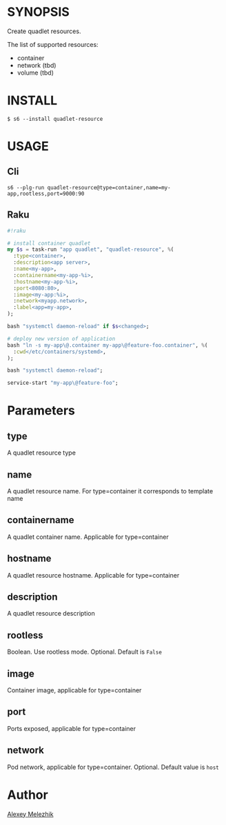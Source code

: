# SYNOPSIS

Create quadlet resources.

The list of supported resources:

* container
* network (tbd)
* volume (tbd)

# INSTALL

    $ s6 --install quadlet-resource

# USAGE

## Cli

```
s6 --plg-run quadlet-resource@type=container,name=my-app,rootless,port=9000:90
```

## Raku

```raku
#!raku

# install container quadlet
my $s = task-run "app quadlet", "quadlet-resource", %(
  :type<container>, 
  :description<app server>,
  :name<my-app>,
  :containername<my-app-%i>,
  :hostname<my-app-%i>,
  :port<8080:80>,
  :image<my-app:%i>,
  :network<myapp.network>,
  :label<app=my-app>,
);

bash "systemctl daemon-reload" if $s<changed>;

# deploy new version of application
bash "ln -s my-app\@.container my-app\@feature-foo.container", %(
  :cwd</etc/containers/systemd>,
);

bash "systemctl daemon-reload";

service-start "my-app\@feature-foo";

```

# Parameters

## type

A quadlet resource type

## name

A quadlet resource name. For type=container it corresponds to template name

## containername

A quadlet container name. Applicable for type=container

## hostname

A quadlet resource hostname. Applicable for type=container

## description

A quadlet resource description

## rootless

Boolean. Use rootless mode. Optional. Default is `False` 

## image

Container image, applicable for type=container

## port

Ports exposed, applicable for type=container

## network

Pod network, applicable for type=container. Optional. Default value is `host`

# Author

[Alexey Melezhik](mailto:melezhik@gmail.com)

